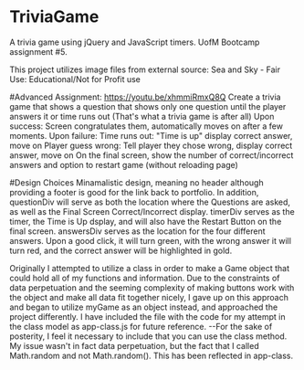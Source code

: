 # TriviaGame
A trivia game using jQuery and JavaScript timers. UofM Bootcamp assignment #5.

This project utilizes image files from external source: Sea and Sky - Fair Use: Educational/Not for Profit use

#Advanced Assignment: https://youtu.be/xhmmiRmxQ8Q
Create a trivia game that shows a question that shows only one question until the player answers it or time runs out (That's what a trivia game is after all)
Upon success:
    Screen congratulates them, automatically moves on after a few moments.
Upon failure:
    Time runs out: "Time is up" display correct answer, move on
    Player guess wrong: Tell player they chose wrong, display correct answer, move on
On the final screen, show the number of correct/incorrect answers and option to restart game (without reloading page)

#Design Choices
Minamalistic design, meaning no header although providing a footer is good for the link back to portfolio.
In addition, questionDiv will serve as both the location where the Questions are asked, as well as the Final Screen Correct/Incorrect display.
timerDiv serves as the timer, the Time is Up dsplay, and will also have the Restart Button on the final screen.
answersDiv serves as the location for the four different answers. Upon a good click, it will turn green, with the wrong answer it will turn red, and the correct answer will be highlighted in gold.

Originally I attempted to utilize a class in order to make a Game object that could hold all of my functions and information. Due to the constraints of data perpetuation and the seeming complexity of making buttons work with the object and make all data fit together nicely, I gave up on this approach and began to utilize myGame as an object instead, and approached the project differently. I have included the file with the code for my attempt in the class model as app-class.js for future reference.
--For the sake of posterity, I feel it necessary to include that you can use the class method. My issue wasn't in fact data perpetuation, but the fact that I called Math.random and not Math.random(). This has been reflected in app-class.